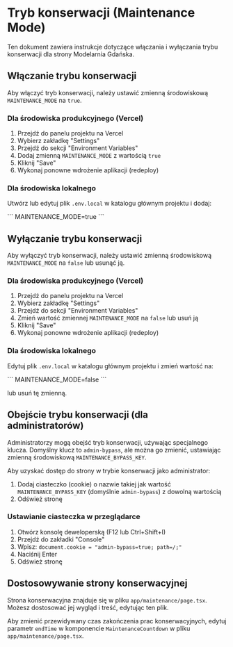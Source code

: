 # Tryb konserwacji (Maintenance Mode)

Ten dokument zawiera instrukcje dotyczące włączania i wyłączania trybu konserwacji dla strony Modelarnia Gdańska.

## Włączanie trybu konserwacji

Aby włączyć tryb konserwacji, należy ustawić zmienną środowiskową `MAINTENANCE_MODE` na `true`.

### Dla środowiska produkcyjnego (Vercel)

1. Przejdź do panelu projektu na Vercel
2. Wybierz zakładkę "Settings"
3. Przejdź do sekcji "Environment Variables"
4. Dodaj zmienną `MAINTENANCE_MODE` z wartością `true`
5. Kliknij "Save"
6. Wykonaj ponowne wdrożenie aplikacji (redeploy)

### Dla środowiska lokalnego

Utwórz lub edytuj plik `.env.local` w katalogu głównym projektu i dodaj:

\`\`\`
MAINTENANCE_MODE=true
\`\`\`

## Wyłączanie trybu konserwacji

Aby wyłączyć tryb konserwacji, należy ustawić zmienną środowiskową `MAINTENANCE_MODE` na `false` lub usunąć ją.

### Dla środowiska produkcyjnego (Vercel)

1. Przejdź do panelu projektu na Vercel
2. Wybierz zakładkę "Settings"
3. Przejdź do sekcji "Environment Variables"
4. Zmień wartość zmiennej `MAINTENANCE_MODE` na `false` lub usuń ją
5. Kliknij "Save"
6. Wykonaj ponowne wdrożenie aplikacji (redeploy)

### Dla środowiska lokalnego

Edytuj plik `.env.local` w katalogu głównym projektu i zmień wartość na:

\`\`\`
MAINTENANCE_MODE=false
\`\`\`

lub usuń tę zmienną.

## Obejście trybu konserwacji (dla administratorów)

Administratorzy mogą obejść tryb konserwacji, używając specjalnego klucza. Domyślny klucz to `admin-bypass`, ale można go zmienić, ustawiając zmienną środowiskową `MAINTENANCE_BYPASS_KEY`.

Aby uzyskać dostęp do strony w trybie konserwacji jako administrator:

1. Dodaj ciasteczko (cookie) o nazwie takiej jak wartość `MAINTENANCE_BYPASS_KEY` (domyślnie `admin-bypass`) z dowolną wartością
2. Odśwież stronę

### Ustawianie ciasteczka w przeglądarce

1. Otwórz konsolę deweloperską (F12 lub Ctrl+Shift+I)
2. Przejdź do zakładki "Console"
3. Wpisz: `document.cookie = "admin-bypass=true; path=/;"`
4. Naciśnij Enter
5. Odśwież stronę

## Dostosowywanie strony konserwacyjnej

Strona konserwacyjna znajduje się w pliku `app/maintenance/page.tsx`. Możesz dostosować jej wygląd i treść, edytując ten plik.

Aby zmienić przewidywany czas zakończenia prac konserwacyjnych, edytuj parametr `endTime` w komponencie `MaintenanceCountdown` w pliku `app/maintenance/page.tsx`.
